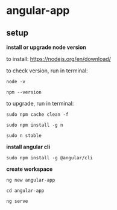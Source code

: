 # angular-app

## setup
**install or upgrade node version**

to install: https://nodejs.org/en/download/


to check version, run in terminal:

`node -v`

`npm --version`


to upgrade, run in terminal:

`sudo npm cache clean -f`

`sudo npm install -g n`

`sudo n stable`

**install angular cli**

`sudo npm install -g @angular/cli`

**create workspace** 

`ng new angular-app`

`cd angular-app`

`ng serve`
